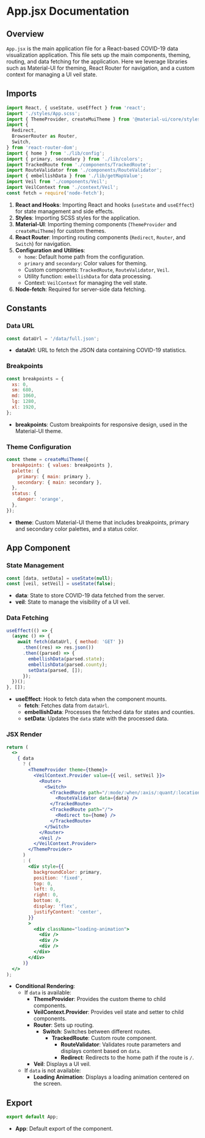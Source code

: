 # App.jsx Documentation

## Overview

`App.jsx` is the main application file for a React-based COVID-19 data visualization application. This file sets up the main components, theming, routing, and data fetching for the application. Here we leverage libraries such as Material-UI for theming, React Router for navigation, and a custom context for managing a UI veil state.

## Imports

```jsx
import React, { useState, useEffect } from 'react';
import './styles/App.scss';
import { ThemeProvider, createMuiTheme } from '@material-ui/core/styles';
import {
  Redirect,
  BrowserRouter as Router,
  Switch,
} from 'react-router-dom';
import { home } from './lib/config';
import { primary, secondary } from './lib/colors';
import TrackedRoute from './components/TrackedRoute';
import RouteValidator from './components/RouteValidator';
import { embellishData } from './lib/getMapValue';
import Veil from './components/Veil';
import VeilContext from './context/Veil';
const fetch = require('node-fetch');
```

1. **React and Hooks**: Importing React and hooks (`useState` and `useEffect`) for state management and side effects.
2. **Styles**: Importing SCSS styles for the application.
3. **Material-UI**: Importing theming components (`ThemeProvider` and `createMuiTheme`) for custom themes.
4. **React Router**: Importing routing components (`Redirect`, `Router`, and `Switch`) for navigation.
5. **Configuration and Utilities**:
    - `home`: Default home path from the configuration.
    - `primary` and `secondary`: Color values for theming.
    - Custom components: `TrackedRoute`, `RouteValidator`, `Veil`.
    - Utility function: `embellishData` for data processing.
    - Context: `VeilContext` for managing the veil state.
6. **Node-fetch**: Required for server-side data fetching.

## Constants

### Data URL

```jsx
const dataUrl = '/data/full.json';
```
- **dataUrl**: URL to fetch the JSON data containing COVID-19 statistics.

### Breakpoints

```jsx
const breakpoints = {
  xs: 0,
  sm: 680,
  md: 1060,
  lg: 1280,
  xl: 1920,
};
```
- **breakpoints**: Custom breakpoints for responsive design, used in the Material-UI theme.

### Theme Configuration

```jsx
const theme = createMuiTheme({
  breakpoints: { values: breakpoints },
  palette: {
    primary: { main: primary },
    secondary: { main: secondary },
  },
  status: {
    danger: 'orange',
  },
});
```
- **theme**: Custom Material-UI theme that includes breakpoints, primary and secondary color palettes, and a status color.

## App Component

### State Management

```jsx
const [data, setData] = useState(null);
const [veil, setVeil] = useState(false);
```
- **data**: State to store COVID-19 data fetched from the server.
- **veil**: State to manage the visibility of a UI veil.

### Data Fetching

```jsx
useEffect(() => {
  (async () => {
    await fetch(dataUrl, { method: 'GET' })
      .then((res) => res.json())
      .then((parsed) => {
        embellishData(parsed.state);
        embellishData(parsed.county);
        setData(parsed, []);
      });
  })();
}, []);
```
- **useEffect**: Hook to fetch data when the component mounts.
    - **fetch**: Fetches data from `dataUrl`.
    - **embellishData**: Processes the fetched data for states and counties.
    - **setData**: Updates the `data` state with the processed data.

### JSX Render

```jsx
return (
  <>
    { data
      ? (
        <ThemeProvider theme={theme}>
          <VeilContext.Provider value={{ veil, setVeil }}>
            <Router>
              <Switch>
                <TrackedRoute path="/:mode/:when/:axis/:quant/:location">
                  <RouteValidator data={data} />
                </TrackedRoute>
                <TrackedRoute path="/">
                  <Redirect to={home} />
                </TrackedRoute>
              </Switch>
            </Router>
            <Veil />
          </VeilContext.Provider>
        </ThemeProvider>
      )
      : (
        <div style={{
          backgroundColor: primary,
          position: 'fixed',
          top: 0,
          left: 0,
          right: 0,
          bottom: 0,
          display: 'flex',
          justifyContent: 'center',
        }}
        >
          <div className="loading-animation">
            <div />
            <div />
            <div />
          </div>
        </div>
      )}
  </>
);
```
- **Conditional Rendering**: 
    - If `data` is available:
        - **ThemeProvider**: Provides the custom theme to child components.
        - **VeilContext.Provider**: Provides veil state and setter to child components.
        - **Router**: Sets up routing.
            - **Switch**: Switches between different routes.
                - **TrackedRoute**: Custom route component.
                    - **RouteValidator**: Validates route parameters and displays content based on `data`.
                    - **Redirect**: Redirects to the home path if the route is `/`.
        - **Veil**: Displays a UI veil.
    - If `data` is not available:
        - **Loading Animation**: Displays a loading animation centered on the screen.

## Export

```jsx
export default App;
```
- **App**: Default export of the component.